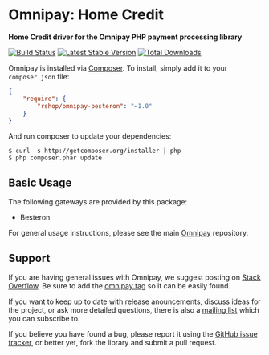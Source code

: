 # Omnipay: Home Credit

**Home Credit driver for the Omnipay PHP payment processing library**

[![Build Status](https://travis-ci.org/riesenia/omnipay-besteron.png?branch=master)](https://travis-ci.org/riesenia/omnipay-besteron)
[![Latest Stable Version](https://poser.pugx.org/rshop/omnipay-besteron/version.png)](https://packagist.org/packages/rshop/omnipay-besteron)
[![Total Downloads](https://poser.pugx.org/rshop/omnipay-besteron/d/total.png)](https://packagist.org/packages/rshop/omnipay-besteron)

Omnipay is installed via [Composer](http://getcomposer.org/). To install, simply add it to your `composer.json` file:

```json
{
    "require": {
        "rshop/omnipay-besteron": "~1.0"
    }
}
```

And run composer to update your dependencies:

    $ curl -s http://getcomposer.org/installer | php
    $ php composer.phar update

## Basic Usage

The following gateways are provided by this package:

* Besteron

For general usage instructions, please see the main [Omnipay](https://github.com/thephpleague/omnipay) repository.

## Support

If you are having general issues with Omnipay, we suggest posting on
[Stack Overflow](http://stackoverflow.com/). Be sure to add the
[omnipay tag](http://stackoverflow.com/questions/tagged/omnipay) so it can be easily found.

If you want to keep up to date with release anouncements, discuss ideas for the project,
or ask more detailed questions, there is also a [mailing list](https://groups.google.com/forum/#!forum/omnipay) which
you can subscribe to.

If you believe you have found a bug, please report it using the [GitHub issue tracker](https://github.com/riesenia/omnipay-besteron/issues),
or better yet, fork the library and submit a pull request.
